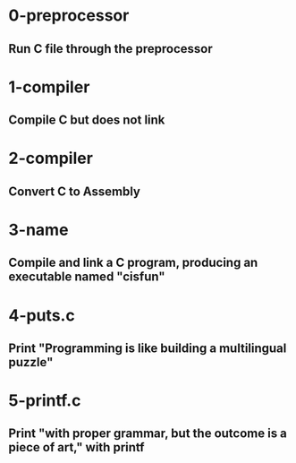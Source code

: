 # 0-preprocessor
## Run C file through the preprocessor

# 1-compiler
## Compile C but does not link

# 2-compiler
## Convert C to Assembly

# 3-name
## Compile and link a C program, producing an executable named "cisfun"

# 4-puts.c
## Print "Programming is like building a multilingual puzzle"

# 5-printf.c
## Print "with proper grammar, but the outcome is a piece of art," with printf
